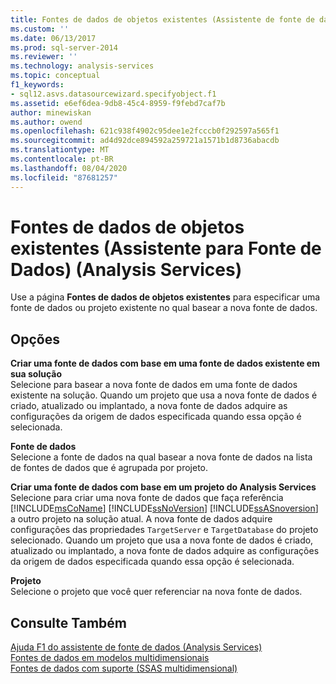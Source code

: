 ```yaml
---
title: Fontes de dados de objetos existentes (Assistente de fonte de dados) (Analysis Services) | Microsoft Docs
ms.custom: ''
ms.date: 06/13/2017
ms.prod: sql-server-2014
ms.reviewer: ''
ms.technology: analysis-services
ms.topic: conceptual
f1_keywords:
- sql12.asvs.datasourcewizard.specifyobject.f1
ms.assetid: e6ef6dea-9db8-45c4-8959-f9febd7caf7b
author: minewiskan
ms.author: owend
ms.openlocfilehash: 621c938f4902c95dee1e2fcccb0f292597a565f1
ms.sourcegitcommit: ad4d92dce894592a259721a1571b1d8736abacdb
ms.translationtype: MT
ms.contentlocale: pt-BR
ms.lasthandoff: 08/04/2020
ms.locfileid: "87681257"
---
```

# <a name="data-sources-from-existing-objects-data-source-wizard-analysis-services"></a>Fontes de dados de objetos existentes (Assistente para Fonte de Dados) (Analysis Services)
  Use a página **Fontes de dados de objetos existentes** para especificar uma fonte de dados ou projeto existente no qual basear a nova fonte de dados.  
  
## <a name="options"></a>Opções  
 **Criar uma fonte de dados com base em uma fonte de dados existente em sua solução**  
 Selecione para basear a nova fonte de dados em uma fonte de dados existente na solução. Quando um projeto que usa a nova fonte de dados é criado, atualizado ou implantado, a nova fonte de dados adquire as configurações da origem de dados especificada quando essa opção é selecionada.  
  
 **Fonte de dados**  
 Selecione a fonte de dados na qual basear a nova fonte de dados na lista de fontes de dados que é agrupada por projeto.  
  
 **Criar uma fonte de dados com base em um projeto do Analysis Services**  
 Selecione para criar uma nova fonte de dados que faça referência [!INCLUDE[msCoName](../includes/msconame-md.md)] [!INCLUDE[ssNoVersion](../includes/ssnoversion-md.md)] [!INCLUDE[ssASnoversion](../includes/ssasnoversion-md.md)] a outro projeto na solução atual. A nova fonte de dados adquire configurações das propriedades `TargetServer` e `TargetDatabase` do projeto selecionado. Quando um projeto que usa a nova fonte de dados é criado, atualizado ou implantado, a nova fonte de dados adquire as configurações da origem de dados especificada quando essa opção é selecionada.  
  
 **Projeto**  
 Selecione o projeto que você quer referenciar na nova fonte de dados.  
  
## <a name="see-also"></a>Consulte Também  
 [Ajuda F1 do assistente de fonte de dados &#40;Analysis Services&#41;](data-source-wizard-f1-help-analysis-services.md)   
 [Fontes de dados em modelos multidimensionais](multidimensional-models/data-sources-in-multidimensional-models.md)   
 [Fontes de dados com suporte &#40;SSAS multidimensional&#41;](multidimensional-models/supported-data-sources-ssas-multidimensional.md)  
  
  
